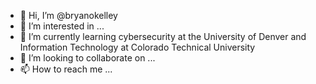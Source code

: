 - 👋 Hi, I’m @bryanokelley
- 👀 I’m interested in ...
- 🌱 I’m currently learning cybersecurity at the University of Denver and Information Technology at Colorado Technical University
- 💞️ I’m looking to collaborate on ...
- 📫 How to reach me ...

<!---
bryanokelley/bryanokelley is a ✨ special ✨ repository because its `README.md` (this file) appears on your GitHub profile.
You can click the Preview link to take a look at your changes.
--->
